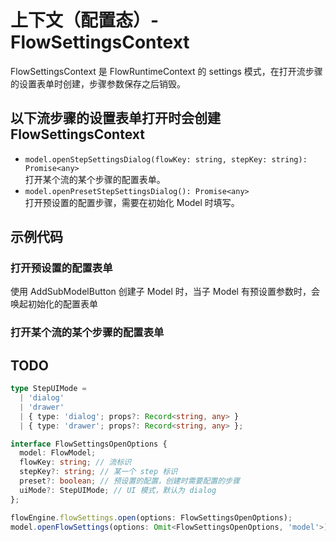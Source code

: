 # 上下文（配置态）- FlowSettingsContext

FlowSettingsContext 是 FlowRuntimeContext 的 settings 模式，在打开流步骤的设置表单时创建，步骤参数保存之后销毁。

## 以下流步骤的设置表单打开时会创建 FlowSettingsContext

- `model.openStepSettingsDialog(flowKey: string, stepKey: string): Promise<any>`  
  打开某个流的某个步骤的配置表单。
- `model.openPresetStepSettingsDialog(): Promise<any>`  
  打开预设置的配置步骤，需要在初始化 Model 时填写。

## 示例代码

### 打开预设置的配置表单

使用 AddSubModelButton 创建子 Model 时，当子 Model 有预设置参数时，会唤起初始化的配置表单

<code src="./preset.tsx"></code>

### 打开某个流的某个步骤的配置表单

<code src="./openStepSettingsDialog.tsx"></code>


## TODO

```ts
type StepUIMode =
  | 'dialog'
  | 'drawer'
  | { type: 'dialog'; props?: Record<string, any> }
  | { type: 'drawer'; props?: Record<string, any> };

interface FlowSettingsOpenOptions {
  model: FlowModel;
  flowKey: string; // 流标识
  stepKey?: string; // 某一个 step 标识
  preset?: boolean; // 预设置的配置，创建时需要配置的步骤
  uiMode?: StepUIMode; // UI 模式，默认为 dialog
};

flowEngine.flowSettings.open(options: FlowSettingsOpenOptions);
model.openFlowSettings(options: Omit<FlowSettingsOpenOptions, 'model'>);
```